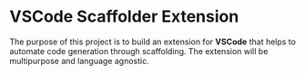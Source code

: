 # VSCode Scaffolder Extension

The purpose of this project is to build an extension for **VSCode** that helps to automate code generation through scaffolding. The extension will be multipurpose and language agnostic.
